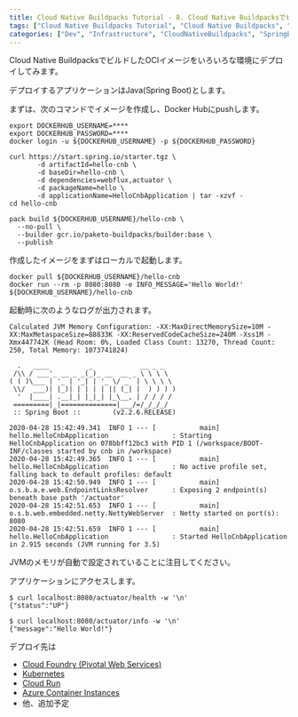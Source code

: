 ```yaml
---
title: Cloud Native Buildpacks Tutorial - 8. Cloud Native BuildpacksでビルドしたOCIイメージをデプロイ
tags: ["Cloud Native Buildpacks Tutorial", "Cloud Native Buildpacks", "Spring Boot", "Series"]
categories: ["Dev", "Infrastructure", "CloudNativeBuildpacks", "SpringBoot"]
---
```


Cloud Native BuildpacksでビルドしたOCIイメージをいろいろな環境にデプロイしてみます。

デプロイするアプリケーションはJava(Spring Boot)とします。

まずは、次のコマンドでイメージを作成し、Docker Hubにpushします。

```
export DOCKERHUB_USERNAME=****
export DOCKERHUB_PASSWORD=****
docker login -u ${DOCKERHUB_USERNAME} -p ${DOCKERHUB_PASSWORD}

curl https://start.spring.io/starter.tgz \
       -d artifactId=hello-cnb \
       -d baseDir=hello-cnb \
       -d dependencies=webflux,actuator \
       -d packageName=hello \
       -d applicationName=HelloCnbApplication | tar -xzvf -
cd hello-cnb

pack build ${DOCKERHUB_USERNAME}/hello-cnb \
  --no-pull \
  --builder gcr.io/paketo-buildpacks/builder:base \
  --publish
```

作成したイメージをまずはローカルで起動します。

```
docker pull ${DOCKERHUB_USERNAME}/hello-cnb
docker run --rm -p 8080:8080 -e INFO_MESSAGE='Hello World!' ${DOCKERHUB_USERNAME}/hello-cnb
```

起動時に次のようなログが出力されます。

```
Calculated JVM Memory Configuration: -XX:MaxDirectMemorySize=10M -XX:MaxMetaspaceSize=88833K -XX:ReservedCodeCacheSize=240M -Xss1M -Xmx447742K (Head Room: 0%, Loaded Class Count: 13270, Thread Count: 250, Total Memory: 1073741824)

  .   ____          _            __ _ _
 /\\ / ___'_ __ _ _(_)_ __  __ _ \ \ \ \
( ( )\___ | '_ | '_| | '_ \/ _` | \ \ \ \
 \\/  ___)| |_)| | | | | || (_| |  ) ) ) )
  '  |____| .__|_| |_|_| |_\__, | / / / /
 =========|_|==============|___/=/_/_/_/
 :: Spring Boot ::        (v2.2.6.RELEASE)

2020-04-28 15:42:49.341  INFO 1 --- [           main] hello.HelloCnbApplication                : Starting HelloCnbApplication on 078bbff12bc3 with PID 1 (/workspace/BOOT-INF/classes started by cnb in /workspace)
2020-04-28 15:42:49.365  INFO 1 --- [           main] hello.HelloCnbApplication                : No active profile set, falling back to default profiles: default
2020-04-28 15:42:50.949  INFO 1 --- [           main] o.s.b.a.e.web.EndpointLinksResolver      : Exposing 2 endpoint(s) beneath base path '/actuator'
2020-04-28 15:42:51.653  INFO 1 --- [           main] o.s.b.web.embedded.netty.NettyWebServer  : Netty started on port(s): 8080
2020-04-28 15:42:51.659  INFO 1 --- [           main] hello.HelloCnbApplication                : Started HelloCnbApplication in 2.915 seconds (JVM running for 3.5)
```

JVMのメモリが自動で設定されていることに注目してください。

アプリケーションにアクセスします。

```
$ curl localhost:8080/actuator/health -w '\n'
{"status":"UP"}

$ curl localhost:8080/actuator/info -w '\n'
{"message":"Hello World!"}
```

デプロイ先は

* [Cloud Foundry (Pivotal Web Services)](/entries/610)
* [Kubernetes](/entries/611) 
* [Cloud Run](/entries/612) 
* [Azure Container Instances](/entries/613)
* 他、追加予定